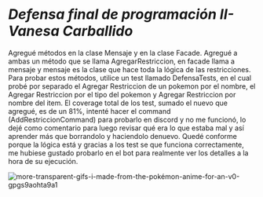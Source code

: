 # *Defensa final de programación II- Vanesa Carballido*

Agregué métodos en la clase Mensaje y en la clase Facade. Agregué a ambas un método que se llama AgregarRestriccion, en facade llama a mensaje y mensaje es la clase que hace toda la lógica de las restricciones. Para probar estos métodos, utilice un test llamado DefensaTests, en el cual probé por separado el Agregar Restriccion de un pokemon por el nombre, el Agregar Restriccion por el tipo del pokemon y Agregar Restriccion por nombre del item. El coverage total de los test, sumado el nuevo que agregué, es de un 81%, intenté hacer el command (AddRestriccionCommand) para probarlo en discord y no me funcionó, lo dejé como comentario para luego revisar qué era lo que estaba mal y así aprender más que borrandolo y haciendolo denuevo. Quedé conforme porque la lógica está y gracias a los test se que funciona correctamente, me hubiese gustado probarlo en el bot para realmente ver los detalles a la hora de su ejecución.


![more-transparent-gifs-i-made-from-the-pokémon-anime-for-an-v0-gpgs9aohta9a1](https://github.com/user-attachments/assets/4f93fa64-bff9-4d7e-b42e-bd86fd7cebde)
